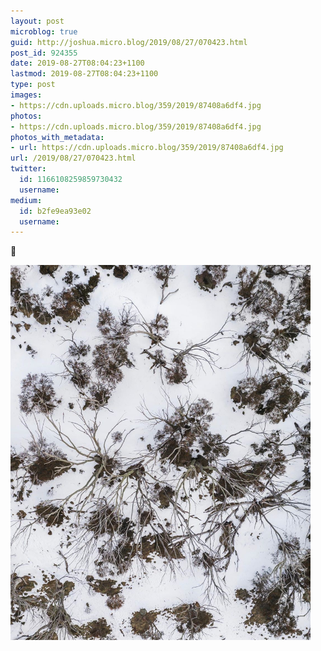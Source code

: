 ```yaml
---
layout: post
microblog: true
guid: http://joshua.micro.blog/2019/08/27/070423.html
post_id: 924355
date: 2019-08-27T08:04:23+1100
lastmod: 2019-08-27T08:04:23+1100
type: post
images:
- https://cdn.uploads.micro.blog/359/2019/87408a6df4.jpg
photos:
- https://cdn.uploads.micro.blog/359/2019/87408a6df4.jpg
photos_with_metadata:
- url: https://cdn.uploads.micro.blog/359/2019/87408a6df4.jpg
url: /2019/08/27/070423.html
twitter:
  id: 1166108259859730432
  username: 
medium:
  id: b2fe9ea93e02
  username: 
---
```

🌲

<img src="uploads/2019/87408a6df4.jpg" width="480" height="600" alt="" />
